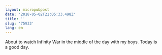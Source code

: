```yaml
---
layout: micropubpost
date: '2018-05-02T21:05:33.498Z'
title: ''
slug: '75933'
lang: en
---
```

About to watch Infinity War in the middle of the day with my boys. Today is a good day. 
